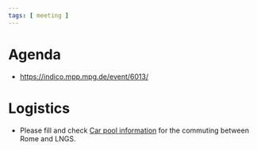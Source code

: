 ```yaml
---
tags: [ meeting ]
---
```


# Agenda

- <https://indico.mpp.mpg.de/event/6013/>

# Logistics

- Please fill and check [Car pool information](https://docs.google.com/spreadsheets/d/1OJKppJVURMJ3F9k5qMGo4G7XkAujRWJALtkQOr2rcTw/edit?usp=sharing) for the commuting between Rome and LNGS.
